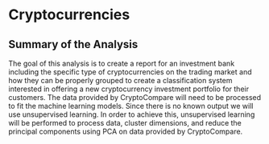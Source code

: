 # Cryptocurrencies

## Summary of the Analysis 

The goal of this analysis is to create a report for an investment bank including the specific type of cryptocurrencies on the trading market and how they can be properly grouped to create a classification system interested in offering a new cryptocurrency investment portfolio for their customers. The data provided by CryptoCompare will need to be processed to fit the machine learning models. Since there is no known output we will use unsupervised learning. In order to achieve this, unsupervised learning will be performed to process data, cluster dimensions, and reduce the principal components using PCA on data provided by CryptoCompare.


